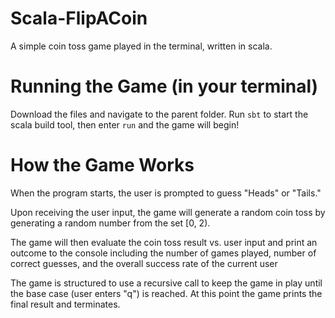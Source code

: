 # Scala-FlipACoin

A simple coin toss game played in the terminal, written in scala. 

# Running the Game (in your terminal)

Download the files and navigate to the parent folder. Run ```sbt``` to start the scala build tool, then enter ```run``` and the game will begin!

# How the Game Works

When the program starts, the user is prompted to guess "Heads" or "Tails." 

Upon receiving the user input, the game will generate a random coin toss by generating a random number from the set \[0, 2).

The game will then evaluate the coin toss result vs. user input and print an outcome to the console including the number of games played, number of correct guesses, and the overall success rate of the current user 

The game is structured to use a recursive call to keep the game in play until the base case (user enters "q") is reached. At this point the game prints the final result and terminates.
